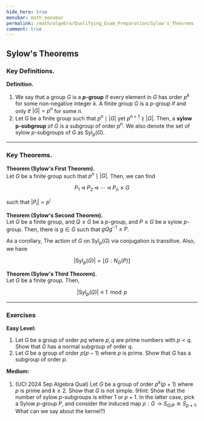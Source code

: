 ```yaml
---
hide_hero: true
menubar: math_menubar
permalink: /math/algebra/Qualifying_Exam_Preparation/Sylow's_Theorems
comment: true
---
```


## Sylow's Theorems

### Key Definitions.
**Definition.**  
1. We say that a group $G$ is a **$p$-group** if every element in $G$ has order $p^k$ for some non-negative integer $k$.
A finite group $G$ is a $p$-group if and only if $|G| = p^n$ for some $n$.
2. Let $G$ be a finite group such that $p^n\mid |G|$ yet $p^{n+1}\nmid |G|$. Then, a **sylow p-subgroup** of $G$ is a subgroup of order $p^n$.
We also denote the set of sylow $p$-subgroups of $G$ as $\text{Syl}_p(G)$.

---

### Key Theorems.

**Theorem (Sylow's First Theorem).**  
Let $G$ be a finite group such that $p^n\mid |G|$. Then, we can find 

$$P_1\triangleleft P_2\triangleleft\cdots\triangleleft P_n\leq G$$

such that $|P_i| = p^i$

**Theorem (Sylow's Second Theorem).**  
Let $G$ be a finite group, and $Q\leq G$ be a $p$-group, and $P\leq G$ be a sylow $p$-group. 
Then, there is $g\in G$ such that $gQg^{-1}\leq P$.

As a corollary, The action of $G$ on $\text{Syl}_p(G)$ via conjugation is transitive. Also, we have 

$$|\text{Syl}_p(G)| = [G: N_G(P)]$$

**Theorem (Sylow's Third Theorem).**  
Let $G$ be a finite group. Then, 

$$|\text{Syl}_p(G)|\equiv 1 \mod p$$

--- 

### Exercises
**Easy Level:**
1. Let $G$ be a group of order $pq$ where $p,q$ are prime numbers with $p < q$. Show that $G$ has a normal subgroup of order $q$.
2. Let $G$ be a group of order $p(p-1)$ where $p$ is prime. Show that $G$ has a subgroup of order $p$.

**Medium:**
1. (UCI 2024 Sep Algebra Qual) Let $G$ be a group of order $p^k(p+1)$ where $p$ is prime and $k\geq 2$. Show that $G$ is not simple.
   (Hint: Show that the number of sylow $p$-subgroups is either 1 or $p+1$. In the latter case, pick a Sylow $p$-group $P$, and consider the induced map 
    $\rho: G\to S_{G/P}\cong S_{p+1}$. What can we say about the kernel?)